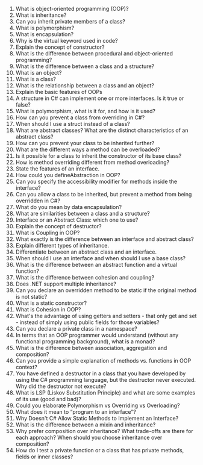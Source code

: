 1. What is object-oriented programming (OOP)?
2. What is inheritance?
3. Can you inherit private members of a class?
4. What is polymorphism?
5. What is encapsulation?
6. Why is the virtual keyword used in code?
7. Explain the concept of constructor?
8. What is the difference between procedural and object-oriented programming?
9. What is the difference between a class and a structure?
10. What is an object?
11. What is a class?
12. What is the relationship between a class and an object?
13. Explain the basic features of OOPs
14. A structure in C# can implement one or more interfaces. Is it true or false?
15. What is polymorphism, what is it for, and how is it used?
16. How can you prevent a class from overriding in C#?
17. When should I use a struct instead of a class?
18. What are abstract classes? What are the distinct characteristics of an abstract class?
19. How can you prevent your class to be inherited further?
20. What are the different ways a method can be overloaded?
21. Is it possible for a class to inherit the constructor of its base class?
22. How is method overriding different from method overloading?
23. State the features of an interface.
24. How could you defineAbstraction in OOP?
25. Can you specify the accessibility modifier for methods inside the interface?
26. Can you allow a class to be inherited, but prevent a method from being overridden in C#?
27. What do you mean by data encapsulation?
28. What are similarities between a class and a structure?
29. Interface or an Abstract Class: which one to use?
30. Explain the concept of destructor?
31. What is Coupling in OOP?
32. What exactly is the difference between an interface and abstract class?
33. Explain different types of inheritance.
34. Differentiate between an abstract class and an interface.
35. When should I use an interface and when should I use a base class?
36. What is the difference between an abstract function and a virtual function?
37. What is the difference between cohesion and coupling?
38. Does .NET support multiple inheritance?
39. Can you declare an overridden method to be static if the original method is not static?
40. What is a static constructor?
41. What is Cohesion in OOP?
42. What's the advantage of using getters and setters - that only get and set - instead of simply using public fields for those variables?
43. Can you declare a private class in a namespace?
44. In terms that an OOP programmer would understand (without any functional programming background), what is a monad?
45. What is the difference between association, aggregation and composition?
46. Can you provide a simple explanation of methods vs. functions in OOP context?
47. You have defined a destructor in a class that you have developed by using the C# programming language, but the destructor never executed. Why did the destructor not execute?
48. What is LSP (Liskov Substitution Principle) and what are some examples of its use (good and bad)?
49. Could you elaborate Polymorphism vs Overriding vs Overloading?
50. What does it mean to “program to an interface”?
51. Why Doesn't C# Allow Static Methods to Implement an Interface?
52. What is the difference between a mixin and inheritance?
53. Why prefer composition over inheritance? What trade-offs are there for each approach? When should you choose inheritance over composition?
54. How do I test a private function or a class that has private methods, fields or inner classes?
